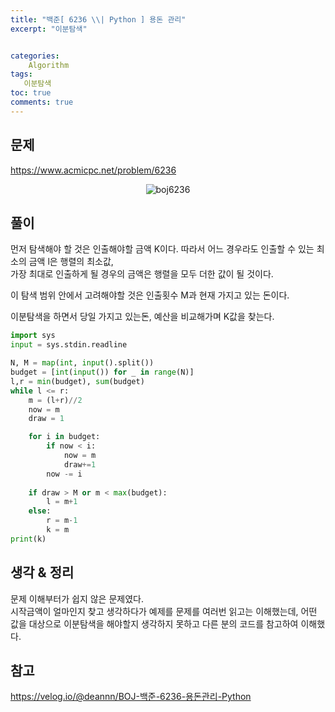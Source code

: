 ```yaml
---
title: "백준[ 6236 \\| Python ] 용돈 관리"
excerpt: "이분탐색"


categories:
    Algorithm
tags:
   이분탐색
toc: true
comments: true
---  
```


## 문제  
<https://www.acmicpc.net/problem/6236>
<p align = "center"><img alt = "boj6236" src = "../../assets/images/boj/6236.png"></p>  

## 풀이  
먼저 탐색해야 할 것은 인출해야할 금액 K이다.
따라서 어느 경우라도 인출할 수 있는 최소의 금액 l은 행렬의 최소값,  
가장 최대로 인출하게 될 경우의 금액은 행렬을 모두 더한 값이 될 것이다.  

이 탐색 범위 안에서 고려해야할 것은 인출횟수 M과 현재 가지고 있는 돈이다.  

이분탐색을 하면서 당일 가지고 있는돈, 예산을 비교해가며 K값을 찾는다.  

```python
import sys
input = sys.stdin.readline

N, M = map(int, input().split())
budget = [int(input()) for _ in range(N)]
l,r = min(budget), sum(budget)
while l <= r:
    m = (l+r)//2
    now = m
    draw = 1

    for i in budget:
        if now < i:
            now = m
            draw+=1
        now -= i
    
    if draw > M or m < max(budget):
        l = m+1
    else:
        r = m-1
        k = m
print(k)
```
## 생각 & 정리  
문제 이해부터가 쉽지 않은 문제였다.  
시작금액이 얼마인지 찾고 생각하다가 예제를 문제를 여러번 읽고는 이해했는데, 
어떤 값을 대상으로 이분탐색을 해야할지 생각하지 못하고 다른 분의 코드를 참고하여 이해했다.  

## 참고  
<https://velog.io/@deannn/BOJ-백준-6236-용돈관리-Python>
 


